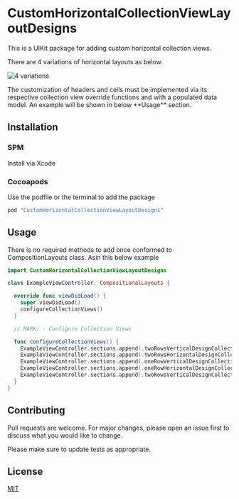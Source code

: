 # CustomHorizontalCollectionViewLayoutDesigns

This is a UIKit package for adding custom horizontal collection views.

There are 4 variations of horizontal layouts as below. 
<p align="left">
<img src="https://github.com/yosoybunal/CustomHorizontalCollectionViewLayoutDesigns/assets/139717061/2ffbdc86-9faf-4e3a-89e7-585052a8b48f" alt="4 variations" />
</p>
The customization of headers and cells must be implemented via its respective collection view override functions and with a populated data model. An example will be shown in below **Usage** section. 

## Installation

### SPM
Install via Xcode

### Cocoapods
Use the podfile or the terminal to add the package

```bash
pod "CustomHorizontalCollectionViewLayoutDesigns"
```

## Usage

There is no required methods to add once conformed to CompositionLayouts class. Asin this below example 

```swift
import CustomHorizontalCollectionViewLayoutDesigns

class ExampleViewController: CompositionalLayouts {

  override func viewDidLoad() {
    super.viewDidLoad()
    configureCollectionViews()
  }

  // MARK: - Configure Collection Views

  func configureCollectionViews() {
    ExampleViewController.sections.append(.twoRowsVerticalDesignCollectionView(5))
    ExampleViewController.sections.append(.twoRowsHorizontalDesignCollectionView(10))
    ExampleViewController.sections.append(.oneRowVerticalDesignCollectionView(7))
    ExampleViewController.sections.append(.oneRowHorizontalDesignCollectionView(7))
    ExampleViewController.sections.append(.twoRowsVerticalDesignCollectionView(6))
  }
}
```

## Contributing

Pull requests are welcome. For major changes, please open an issue first
to discuss what you would like to change.

Please make sure to update tests as appropriate.

## License

[MIT](https://choosealicense.com/licenses/mit/)
 
